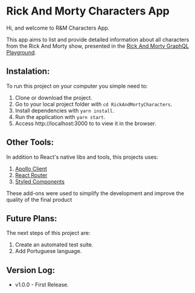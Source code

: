 # Rick And Morty Characters App

Hi, and welcome to R&M Characters App.

This app aims to list and provide detailed information about all characters from the Rick And Morty show, presented in the [Rick And Morty GraphQL Playground](https://rickandmortyapi.com/graphql).

## Instalation:

To run this project on your computer you simple need to:

1. Clone or download the project.
2. Go to your local project folder with `cd RickAndMortyCharacters`.
3. Install dependencies with `yarn install`.
4. Run the application with `yarn start`.
5. Access http://localhost:3000 to to view it in the browser.

## Other Tools:

In addition to React's native libs and tools, this projects uses:

1. [Apollo Client](https://www.apollographql.com/docs/react/)
2. [React Router](https://reactrouter.com/)
3. [Styled Components](https://styled-components.com/)

These add-ons were used to simplify the development and improve the quality of the final product

## Future Plans:

The next steps of this project are:

1. Create an automated test suite.
2. Add Portuguese language.

## Version Log:

- v1.0.0 - First Release.
